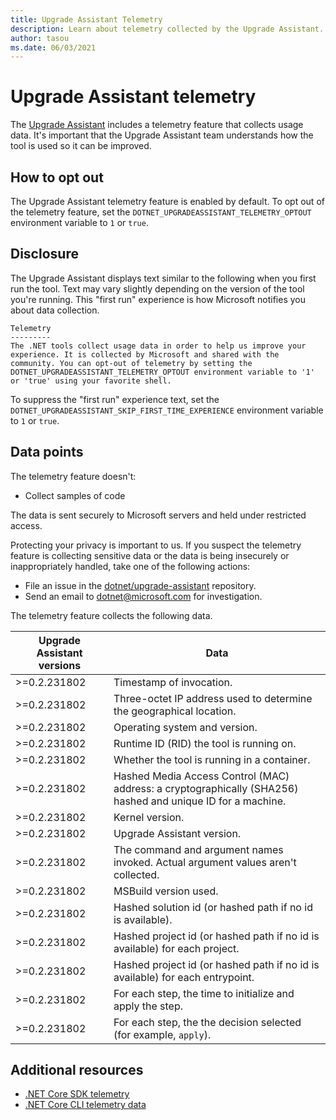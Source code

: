 ```yaml
---
title: Upgrade Assistant Telemetry
description: Learn about telemetry collected by the Upgrade Assistant.
author: tasou
ms.date: 06/03/2021
---
```

# Upgrade Assistant telemetry

The [Upgrade Assistant](./upgrade-assistant-overview.md) includes a telemetry feature that collects usage data. It's important that the Upgrade Assistant team understands how the tool is used so it can be improved.

## How to opt out

The Upgrade Assistant telemetry feature is enabled by default. To opt out of the telemetry feature, set the `DOTNET_UPGRADEASSISTANT_TELEMETRY_OPTOUT` environment variable to `1` or `true`.

## Disclosure

The Upgrade Assistant displays text similar to the following when you first run the tool. Text may vary slightly depending on the version of the tool you're running. This "first run" experience is how Microsoft notifies you about data collection.

```console
Telemetry
---------
The .NET tools collect usage data in order to help us improve your experience. It is collected by Microsoft and shared with the community. You can opt-out of telemetry by setting the DOTNET_UPGRADEASSISTANT_TELEMETRY_OPTOUT environment variable to '1' or 'true' using your favorite shell.
```

To suppress the "first run" experience text, set the `DOTNET_UPGRADEASSISTANT_SKIP_FIRST_TIME_EXPERIENCE` environment variable to `1` or `true`.

## Data points

The telemetry feature doesn't:

* Collect samples of code

The data is sent securely to Microsoft servers and held under restricted access.

Protecting your privacy is important to us. If you suspect the telemetry feature is collecting sensitive data or the data is being insecurely or inappropriately handled, take one of the following actions:

* File an issue in the [dotnet/upgrade-assistant](https://github.com/dotnet/upgrade-assistant/issues) repository.
* Send an email to [dotnet@microsoft.com](mailto:dotnet@microsoft.com) for investigation.

The telemetry feature collects the following data.

| Upgrade Assistant versions | Data                                                                                                        |
| -------------------------- | ----------------------------------------------------------------------------------------------------------- |
| >=0.2.231802               | Timestamp of invocation.                                                                                    |
| >=0.2.231802               | Three-octet IP address used to determine the geographical location.                                         |
| >=0.2.231802               | Operating system and version.                                                                               |
| >=0.2.231802               | Runtime ID (RID) the tool is running on.                                                                    |
| >=0.2.231802               | Whether the tool is running in a container.                                                                 |
| >=0.2.231802               | Hashed Media Access Control (MAC) address: a cryptographically (SHA256) hashed and unique ID for a machine. |
| >=0.2.231802               | Kernel version.                                                                                             |
| >=0.2.231802               | Upgrade Assistant version.                                                                                  |
| >=0.2.231802               | The command and argument names invoked. Actual argument values aren't collected.                            |
| >=0.2.231802               | MSBuild version used.                                                                                       |
| >=0.2.231802               | Hashed solution id (or hashed path if no id is available).                                                  |
| >=0.2.231802               | Hashed project id (or hashed path if no id is available) for each project.                                  |
| >=0.2.231802               | Hashed project id (or hashed path if no id is available) for each entrypoint.                               |
| >=0.2.231802               | For each step, the time to initialize and apply the step.                                                   |
| >=0.2.231802               | For each step, the the decision selected (for example, `apply`).                                            |

## Additional resources

* [.NET Core SDK telemetry](/dotnet/core/tools/telemetry)
* [.NET Core CLI telemetry data](https://dotnet.microsoft.com/platform/telemetry)
